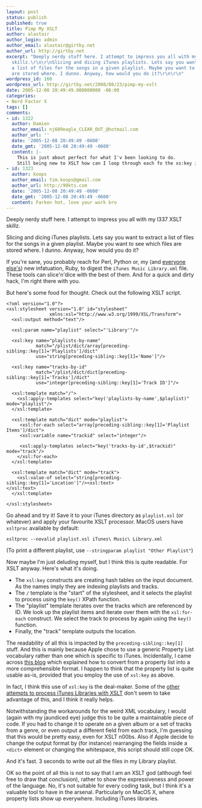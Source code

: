 ```yaml
---
layout: post
status: publish
published: true
title: Pimp My XSLT
author: alastair
author_login: admin
author_email: alastair@girtby.net
author_url: http://girtby.net
excerpt: "Deeply nerdy stuff here. I attempt to impress you all with my l337 XSLT
  skillz.\r\n\r\nSlicing and dicing iTunes playlists. Lets say you want to extract
  a list of files for the songs in a given playlist. Maybe you want to see which files
  are stored where. I dunno. Anyway, how would you do it?\r\n\r\n"
wordpress_id: 160
wordpress_url: http://girtby.net/2008/08/23/pimp-my-xslt
date: 2005-12-08 20:49:49.000000000 -06:00
categories:
- Nerd Factor X
tags: []
comments:
- id: 1322
  author: Damien
  author_email: nj609eagle_CLEAR_OUT_@hotmail.com
  author_url: ''
  date: '2005-12-08 20:49:49 -0600'
  date_gmt: '2005-12-08 20:49:49 -0600'
  content: |-
    This is just about perfect for what I'v been looking to do.
    Still being new to XSLT how can I loop through each fo the xs:key items
- id: 1323
  author: koops
  author_email: tim.koops@gmail.com
  author_url: http://90kts.com
  date: '2005-12-08 20:49:49 -0600'
  date_gmt: '2005-12-08 20:49:49 -0600'
  content: Farken hot, love your work bro
---
```

Deeply nerdy stuff here. I attempt to impress you all with my l337 XSLT skillz.

Slicing and dicing iTunes playlists. Lets say you want to extract a list of files for the songs in a given playlist. Maybe you want to see which files are stored where. I dunno. Anyway, how would you do it?

<a id="more"></a><a id="more-160"></a>

If you're sane, you probably reach for Perl, Python or, my (and [everyone else's](http://radar.oreilly.com/archives/2005/12/ruby_book_sales_surpass_python.html)) new infatuation, Ruby, to digest the `iTunes Music Library.xml` file. These tools can slice'n'dice with the best of them. And for a quick and dirty hack, I'm right there with you.

But here's some food for thought. Check out the following XSLT script.

    <?xml version="1.0"?>
    <xsl:stylesheet version="1.0" id="stylesheet"
                    xmlns:xsl="http://www.w3.org/1999/XSL/Transform">
      <xsl:output method="text"/>

      <xsl:param name="playlist" select="'Library'"/>

      <xsl:key name="playlists-by-name"
               match="/plist/dict/array[preceding-sibling::key[1]='Playlists']/dict"
               use="string[preceding-sibling::key[1]='Name']"/>

      <xsl:key name="tracks-by-id"
               match="/plist/dict/dict[preceding-sibling::key[1]='Tracks']/dict"
               use="integer[preceding-sibling::key[1]='Track ID']"/>

      <xsl:template match="/">
        <xsl:apply-templates select="key('playlists-by-name',$playlist)" mode="playlist"/>
      </xsl:template>

      <xsl:template match="dict" mode="playlist">
         <xsl:for-each select="array[preceding-sibling::key[1]='Playlist Items']/dict">
         <xsl:variable name="trackid" select="integer"/>

         <xsl:apply-templates select="key('tracks-by-id',$trackid)" mode="track"/>
        </xsl:for-each>
      </xsl:template>

      <xsl:template match="dict" mode="track">
        <xsl:value-of select="string[preceding-sibling::key[1]='Location']"/><xsl:text>
    </xsl:text>
      </xsl:template>

    </xsl:stylesheet>


Go ahead and try it! Save it to your iTunes directory as `playlist.xsl` (or whatever) and apply your favourite XSLT processor. MacOS users have `xsltproc` available by default:

    xsltproc --novalid playlist.xsl iTunes\ Music\ Library.xml

(To print a different playlist, use `--stringparam playlist "Other Playlist"`)

Now maybe I'm just deluding myself, but I think this is quite readable. For XSLT anyway. Here's what it's doing.

 * The `xsl:key` constructs are creating hash tables on the input document. As the names imply they are indexing playlists and tracks.
 * The `/` template is the "start" of the stylesheet, and it selects the playlist to process using the `key()` XPath function.
 * The "playlist" template iterates over the tracks which are referenced by ID. We look up the playlist items and iterate over them with the `xsl:for-each` construct. We select the track to process by again using the `key()` function.
 * Finally, the "track" template outputs the location.

The readability of all this is impacted by the `preceding-sibling::key[1]` stuff. And this is mainly because Apple chose to use a generic Property List vocabulary rather than one which is specific to iTunes. Incidentally, I came across [this blog](http://www.xmldatabases.org/WK/blog/1086_Cleaning_up_iTunes_plist_XML.item) which explained how to convert from a property list into a more comprehensible format. I happen to think that the property list is quite usable as-is, provided that you employ the use of `xsl:key` as above.

In fact, I think this use of `xsl:key` is the deal-maker. Some of the [other attempts to process iTunes Libraries with XSLT](http://www.google.com/search?q=XSLT+iTunes) don't seem to take advantage of this, and I think it really helps.

Notwithstanding the workarounds for the weird XML vocabulary, I would (again with my jaundiced eye) judge this to be quite a maintainable piece of code. If you had to change it to operate on a given album or a set of tracks from a genre, or even output a different field from each track, I'm guessing that this would be pretty easy, even for XSLT n00bs. Also if Apple decide to change the output format by (for instance) rearranging the fields inside a `<dict>` element or changing the whitespace, this script should still cope OK.

And it's fast. 3 seconds to write out all the files in my Library playlist.

OK so the point of all this is not to say that I am an XSLT god (although feel free to draw that conclusion), rather to show the expressiveness and power of the language. No, it's not suitable for every coding task, but I think it's a valuable tool to have in the arsenal. Particularly on MacOS X, where property lists show up everywhere. Including iTunes libraries.
